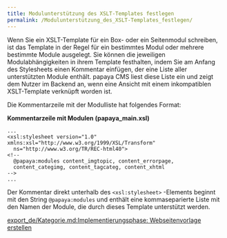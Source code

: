 ```yaml
---
title: Modulunterstützung des XSLT-Templates festlegen
permalink: /Modulunterstützung_des_XSLT-Templates_festlegen/
---
```


Wenn Sie ein XSLT-Template für ein Box- oder ein Seitenmodul schreiben, ist das Template in der Regel für ein bestimmtes Modul oder mehrere bestimmte Module ausgelegt. Sie können die jeweiligen Modulabhängigkeiten in ihrem Template festhalten, indem Sie am Anfang des Stylesheets einen Kommentar einfügen, der eine Liste aller unterstützten Module enthält. papaya CMS liest diese Liste ein und zeigt dem Nutzer im Backend an, wenn eine Ansicht mit einem inkompatiblen XSLT-Template verknüpft worden ist.

Die Kommentarzeile mit der Modulliste hat folgendes Format:

**Kommentarzeile mit Modulen (papaya_main.xsl)**

~~~~ {.xml}
...
<xsl:stylesheet version="1.0" xmlns:xsl="http://www.w3.org/1999/XSL/Transform"
  ns="http://www.w3.org/TR/REC-html40">
<!--
  @papaya:modules content_imgtopic, content_errorpage,
  content_categimg, content_tagcateg, content_xhtml
-->
...
~~~~

Der Kommentar direkt unterhalb des `<xsl:stylesheet>` -Elements beginnt mit den String `@papaya:modules` und enthält eine kommaseparierte Liste mit den Namen der Module, die durch dieses Template unterstützt werden.

[export_de/Kategorie.md:Implementierungsphase: Webseitenvorlage erstellen](export_de/Kategorie.md:Implementierungsphase:_Webseitenvorlage_erstellen )